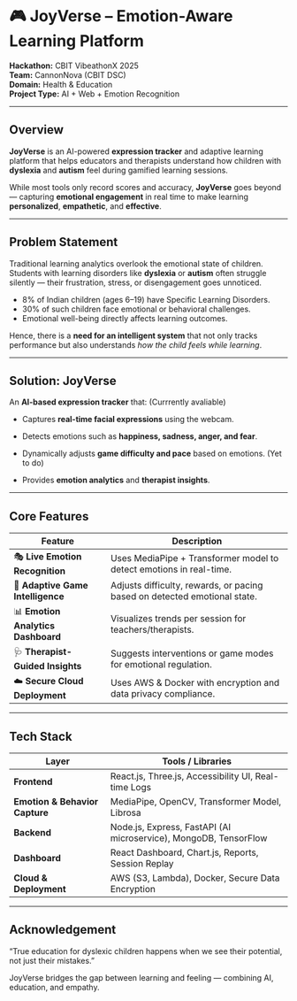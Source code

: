 # 🎮 JoyVerse – Emotion-Aware Learning Platform

**Hackathon:** CBIT VibeathonX 2025  
**Team:** CannonNova (CBIT DSC)  
**Domain:** Health & Education  
**Project Type:** AI + Web + Emotion Recognition  

---

##  Overview

**JoyVerse** is an AI-powered **expression tracker** and adaptive learning platform that helps educators and therapists understand how children with **dyslexia** and **autism** feel during gamified learning sessions.

While most tools only record scores and accuracy, **JoyVerse** goes beyond — capturing **emotional engagement** in real time to make learning **personalized**, **empathetic**, and **effective**.

---

##  Problem Statement

Traditional learning analytics overlook the emotional state of children.  
Students with learning disorders like **dyslexia** or **autism** often struggle silently — their frustration, stress, or disengagement goes unnoticed.  

- 8% of Indian children (ages 6–19) have Specific Learning Disorders.  
- 30% of such children face emotional or behavioral challenges.  
- Emotional well-being directly affects learning outcomes.  

Hence, there is a **need for an intelligent system** that not only tracks performance but also understands *how the child feels while learning*.

---

##  Solution: JoyVerse

An **AI-based expression tracker** that:
(Currrently avaliable)
- Captures **real-time facial expressions** using the webcam.  
- Detects emotions such as **happiness, sadness, anger, and fear**.

- Dynamically adjusts **game difficulty and pace** based on emotions. (Yet to do) 
- Provides **emotion analytics** and **therapist insights**.  

---

##  Core Features

| Feature | Description |
|----------|-------------|
| 🎭 **Live Emotion Recognition** | Uses MediaPipe + Transformer model to detect emotions in real-time. |
| 🧠 **Adaptive Game Intelligence** | Adjusts difficulty, rewards, or pacing based on detected emotional state. |
| 📊 **Emotion Analytics Dashboard** | Visualizes trends per session for teachers/therapists. |
| 🩺 **Therapist-Guided Insights** | Suggests interventions or game modes for emotional regulation. |
| ☁️ **Secure Cloud Deployment** | Uses AWS & Docker with encryption and data privacy compliance. |

---

##  Tech Stack

| Layer | Tools / Libraries |
|-------|--------------------|
| **Frontend** | React.js, Three.js, Accessibility UI, Real-time Logs |
| **Emotion & Behavior Capture** | MediaPipe, OpenCV, Transformer Model, Librosa |
| **Backend** | Node.js, Express, FastAPI (AI microservice), MongoDB, TensorFlow |
| **Dashboard** | React Dashboard, Chart.js, Reports, Session Replay |
| **Cloud & Deployment** | AWS (S3, Lambda), Docker, Secure Data Encryption |

---

##  Acknowledgement

“True education for dyslexic children happens when we see their potential, not just their mistakes.”

JoyVerse bridges the gap between learning and feeling — combining AI, education, and empathy.
